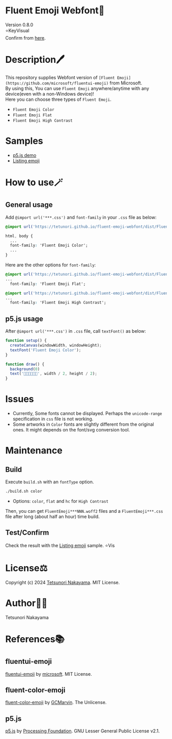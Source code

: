 # Fluent Emoji Webfont🤗
Version 0.8.0  
⭐KeyVisual  
Confirm from [here](https://tetunori.github.io/fluent-emoji-webfont/).

# Description🖊️
This repository supplies Webfont version of `[Fluent Emoji](https://github.com/microsoft/fluentui-emoji)` from Microsoft.  
By using this, You can use `Fluent Emoji` anywhere/anytime with any device(even with a non-Windows device)!  
Here you can choose three types of `Fluent Emoji`.
- `Fluent Emoji Color`
- `Fluent Emoji Flat`
- `Fluent Emoji High Contrast`

# Samples
- [p5.js demo](https://tetunori.github.io/fluent-emoji-webfont/sample/p5.js_usage)
- [Listing emoji](https://tetunori.github.io/fluent-emoji-webfont/sample/list)

# How to use🪄
## General usage
Add `@import url('***.css')` and `font-family` in your `.css` file as below:

```css
@import url('https://tetunori.github.io/fluent-emoji-webfont/dist/FluentEmojiColor.css');

html, body {
  ...
  font-family: 'Fluent Emoji Color';
  ...
}
```

Here are the other options for `font-family`:
```css
@import url('https://tetunori.github.io/fluent-emoji-webfont/dist/FluentEmojiFlat.css');
...
  font-family: 'Fluent Emoji Flat';
```
```css
@import url('https://tetunori.github.io/fluent-emoji-webfont/dist/FluentEmojiHighContrast.css');
...
  font-family: 'Fluent Emoji High Contrast';
```

## p5.js usage
After `@import url('***.css')` in `.css` file, call `textFont()` as below:
```javascript
function setup() {
  createCanvas(windowWidth, windowHeight);
  textFont('Fluent Emoji Color');
}

function draw() {
  background(0)
  text('🐲🥳🎉👏🎊🍻', width / 2, height / 2);
}
```

# Issues
- Currently, Some fonts cannot be displayed. Perhaps the `unicode-range` specification in `css` file is not working.
- Some artworks in `Color` fonts are slightly different from the original ones. It might depends on the font/svg conversion tool. 

# Maintenance
## Build
Execute `build.sh` with an `fontType` option.
```bash
./build.sh color
```
* Options: `color`, `flat` and `hc` for `High Contrast`

Then, you can get `FluentEmoji***NNN.woff2` files and a `FluentEmoji***.css` file after long (about half an hour) time build.

## Test/Confirm
Check the result with the [Listing emoji](https://tetunori.github.io/fluent-emoji-webfont/sample/list) sample.
⭐Vis

# License⚖️
Copyright (c) 2024 [Tetsunori Nakayama](https://github.com/tetunori). MIT License.

# Author🧙‍♂️
Tetsunori Nakayama

# References📚
## fluentui-emoji
[fluentui-emoji](https://github.com/microsoft/fluentui-emoji) by [microsoft](https://github.com/microsoft). MIT License.

## fluent-color-emoji
[fluent-color-emoji](https://github.com/GCMarvin/fluent-color-emoji) by [GCMarvin](https://github.com/GCMarvin). The Unlicense.

## p5.js
[p5.js](https://github.com/processing/p5.js) by [Processing Foundation](https://github.com/processing). GNU Lesser General Public License v2.1.

